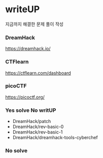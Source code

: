 # writeUP
지금까지 해결한 문제 풀이 작성

### DreamHack
https://dreamhack.io/

### CTFlearn
https://ctflearn.com/dashboard

### picoCTF
https://picoctf.org/

### Yes solve No writUP
- DreamHack/patch
- DreamHack/rev-basic-0
- DreamHack/rev-basic-1
- DreamHack/dreamhack-tools-cyberchef

### No solve


